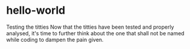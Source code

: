 # hello-world
Testing the titties
Now that the titties have been tested and properly analysed, it's time to further think about the one that shall not be named while coding to dampen the pain given.

